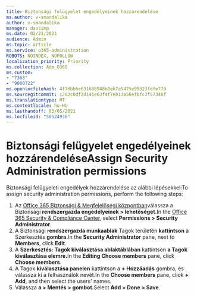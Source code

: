 ```yaml
---
title: Biztonsági felügyelet engedélyeinek hozzárendelése
ms.author: v-smandalika
author: v-smandalika
manager: dansimp
ms.date: 02/21/2021
audience: Admin
ms.topic: article
ms.service: o365-administration
ROBOTS: NOINDEX, NOFOLLOW
localization_priority: Priority
ms.collection: Adm_O365
ms.custom:
- "7363"
- "9000722"
ms.openlocfilehash: 4f7dbb6e631688948b8eb7a5475e99323fdfe779
ms.sourcegitcommit: c202c0df2d141e63f4f7eb13a56efbfc2f57348f
ms.translationtype: MT
ms.contentlocale: hu-HU
ms.lasthandoff: 03/05/2021
ms.locfileid: "50524936"
---
```

# <a name="assign-security-administration-permissions"></a><span data-ttu-id="8be3b-102">Biztonsági felügyelet engedélyeinek hozzárendelése</span><span class="sxs-lookup"><span data-stu-id="8be3b-102">Assign Security Administration permissions</span></span>

<span data-ttu-id="8be3b-103">Biztonsági felügyeleti engedélyek hozzárendelése az alábbi lépésekkel:</span><span class="sxs-lookup"><span data-stu-id="8be3b-103">To assign security administration permissions, perform the following steps:</span></span>

1. <span data-ttu-id="8be3b-104">Az [Office 365 Biztonsági & Megfelelőségi központban](https://sip.protection.office.com/homepage)válassza a Biztonsági **rendszergazda engedélyeinek > lehetőséget.**</span><span class="sxs-lookup"><span data-stu-id="8be3b-104">In the [Office 365 Security & Compliance Center](https://sip.protection.office.com/homepage), select **Permissions > Security Administrator**.</span></span>
2. <span data-ttu-id="8be3b-105">A Biztonsági **rendszergazda munkaablak** Tagok területén **kattintson** a Szerkesztés **gombra.**</span><span class="sxs-lookup"><span data-stu-id="8be3b-105">In the **Security Administrator** pane, next to **Members**, click **Edit**.</span></span>
3. <span data-ttu-id="8be3b-106">A **Szerkesztés: Tagok kiválasztása ablaktáblában** kattintson **a Tagok kiválasztása elemre.**</span><span class="sxs-lookup"><span data-stu-id="8be3b-106">In the **Editing Choose members** pane, click **Choose members**.</span></span>
4. <span data-ttu-id="8be3b-107">A Tagok **kiválasztása panelen** kattintson a **+ Hozzáadás** gombra, és válassza ki a felhasználók nevét.</span><span class="sxs-lookup"><span data-stu-id="8be3b-107">In the **Choose members** pane, cliok **+ Add**, and then select the users' names.</span></span>
5. <span data-ttu-id="8be3b-108">Válassza **a > Mentés > gombot.**</span><span class="sxs-lookup"><span data-stu-id="8be3b-108">Select **Add > Done > Save**.</span></span>